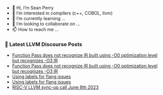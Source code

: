 - 👋 Hi, I’m Sean Perry
- 👀 I’m interested in compilers (c++, COBOL, llvm)
- 🌱 I’m currently learning ...
- 💞️ I’m looking to collaborate on ...
- 📫 How to reach me ...

<!---
s66perry/s66perry is a ✨ special ✨ repository because its `README.md` (this file) appears on your GitHub profile.
You can click the Preview link to take a look at your changes.
--->
### 📕 Latest LLVM Discourse Posts

<!-- DISCOURSE-LLVM:START -->
- [Function Pass does not recognize IR built using -O0 optimization level but recognizes -O3 IR](https://discourse.llvm.org/t/function-pass-does-not-recognize-ir-built-using-o0-optimization-level-but-recognizes-o3-ir/71176#post_2)
- [Function Pass does not recognize IR built using -O0 optimization level but recognizes -O3 IR](https://discourse.llvm.org/t/function-pass-does-not-recognize-ir-built-using-o0-optimization-level-but-recognizes-o3-ir/71176#post_1)
- [Using labels for flang issues](https://discourse.llvm.org/t/using-labels-for-flang-issues/71169#post_7)
- [Using labels for flang issues](https://discourse.llvm.org/t/using-labels-for-flang-issues/71169#post_6)
- [RISC-V LLVM sync-up call June 8th 2023](https://discourse.llvm.org/t/risc-v-llvm-sync-up-call-june-8th-2023/71175#post_1)
<!-- DISCOURSE-LLVM:END -->
